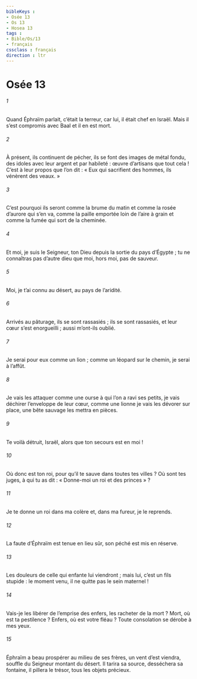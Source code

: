 ```yaml
---
bibleKeys : 
- Osée 13
- Os 13
- Hosea 13
tags : 
- Bible/Os/13
- français
cssclass : français
direction : ltr
---
```


# Osée 13

###### 1
Quand Éphraïm parlait, c’était la terreur,
car lui, il était chef en Israël.
Mais il s’est compromis avec Baal
et il en est mort.
###### 2
À présent, ils continuent de pécher,
ils se font des images de métal fondu,
des idoles avec leur argent et par habileté :
œuvre d’artisans que tout cela !
C’est à leur propos que l’on dit :
« Eux qui sacrifient des hommes,
ils vénèrent des veaux. »
###### 3
C’est pourquoi ils seront comme la brume du matin
et comme la rosée d’aurore qui s’en va,
comme la paille emportée loin de l’aire à grain
et comme la fumée qui sort de la cheminée.
###### 4
Et moi, je suis le Seigneur, ton Dieu
depuis la sortie du pays d’Égypte ;
tu ne connaîtras pas d’autre dieu que moi,
hors moi, pas de sauveur.
###### 5
Moi, je t’ai connu au désert,
au pays de l’aridité.
###### 6
Arrivés au pâturage, ils se sont rassasiés ;
ils se sont rassasiés, et leur cœur s’est enorgueilli ;
aussi m’ont-ils oublié.
###### 7
Je serai pour eux comme un lion ;
comme un léopard sur le chemin, je serai à l’affût.
###### 8
Je vais les attaquer comme une ourse
à qui l’on a ravi ses petits,
je vais déchirer l’enveloppe de leur cœur,
comme une lionne je vais les dévorer sur place,
une bête sauvage les mettra en pièces.
###### 9
Te voilà détruit, Israël,
alors que ton secours est en moi !
###### 10
Où donc est ton roi,
pour qu’il te sauve dans toutes tes villes ?
Où sont tes juges, à qui tu as dit :
« Donne-moi un roi et des princes » ?
###### 11
Je te donne un roi dans ma colère
et, dans ma fureur, je le reprends.
###### 12
La faute d’Éphraïm est tenue en lieu sûr,
son péché est mis en réserve.
###### 13
Les douleurs de celle qui enfante lui viendront ;
mais lui, c’est un fils stupide :
le moment venu, il ne quitte pas le sein maternel !
###### 14
Vais-je les libérer de l’emprise des enfers,
les racheter de la mort ?
Mort, où est ta pestilence ?
Enfers, où est votre fléau ?
Toute consolation se dérobe à mes yeux.
###### 15
Éphraïm a beau prospérer au milieu de ses frères,
un vent d’est viendra,
souffle du Seigneur montant du désert.
Il tarira sa source, desséchera sa fontaine,
il pillera le trésor, tous les objets précieux.
